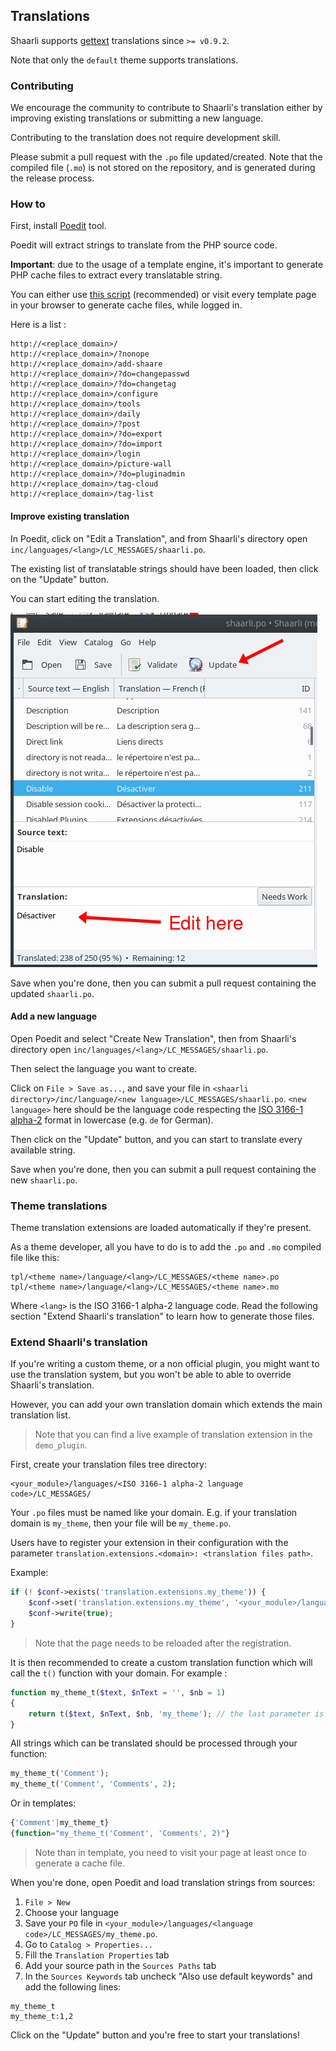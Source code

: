 ## Translations

Shaarli supports [gettext](https://www.gnu.org/software/gettext/manual/gettext.html) translations
since `>= v0.9.2`.

Note that only the `default` theme supports translations.

### Contributing

We encourage the community to contribute to Shaarli's translation either by improving existing
translations or submitting a new language.

Contributing to the translation does not require development skill.

Please submit a pull request with the `.po` file updated/created. Note that the compiled file (`.mo`)
is not stored on the repository, and is generated during the release process.

### How to

First, install [Poedit](https://poedit.net/) tool.

Poedit will extract strings to translate from the PHP source code.

**Important**: due to the usage of a template engine, it's important to generate PHP cache files to extract
every translatable string.

You can either use [this script](https://gist.github.com/ArthurHoaro/5d0323f758ab2401ef444a53f54e9a07)  (recommended)
or visit every template page in your browser to generate cache files, while logged in.

Here is a list :

```
http://<replace_domain>/
http://<replace_domain>/?nonope
http://<replace_domain>/add-shaare
http://<replace_domain>/?do=changepasswd
http://<replace_domain>/?do=changetag
http://<replace_domain>/configure
http://<replace_domain>/tools
http://<replace_domain>/daily
http://<replace_domain>/?post
http://<replace_domain>/?do=export
http://<replace_domain>/?do=import
http://<replace_domain>/login
http://<replace_domain>/picture-wall
http://<replace_domain>/?do=pluginadmin
http://<replace_domain>/tag-cloud
http://<replace_domain>/tag-list
```

#### Improve existing translation

In Poedit, click on "Edit a Translation", and from Shaarli's directory open
`inc/languages/<lang>/LC_MESSAGES/shaarli.po`.

The existing list of translatable strings should have been loaded, then click on the "Update" button.

You can start editing the translation.

![poedit-screenshot](images/poedit-1.jpg)

Save when you're done, then you can submit a pull request containing the updated `shaarli.po`.

#### Add a new language

Open Poedit and select "Create New Translation", then from Shaarli's directory open
`inc/languages/<lang>/LC_MESSAGES/shaarli.po`.

Then select the language you want to create.

Click on `File > Save as...`, and save your file in `<shaarli directory>/inc/language/<new language>/LC_MESSAGES/shaarli.po`.
`<new language>` here should be the language code respecting the [ISO 3166-1 alpha-2](https://en.wikipedia.org/wiki/ISO_3166-2)
format in lowercase (e.g. `de` for German).

Then click on the "Update" button, and you can start to translate every available string.

Save when you're done, then you can submit a pull request containing the new `shaarli.po`.

### Theme translations

Theme translation extensions are loaded automatically if they're present.

As a theme developer, all you have to do is to add the `.po` and `.mo` compiled file like this:

    tpl/<theme name>/language/<lang>/LC_MESSAGES/<theme name>.po
    tpl/<theme name>/language/<lang>/LC_MESSAGES/<theme name>.mo

Where `<lang>` is the ISO 3166-1 alpha-2 language code.
Read the following section "Extend Shaarli's translation" to learn how to generate those files.

### Extend Shaarli's translation

If you're writing a custom theme, or a non official plugin, you might want to use the translation system,
but you won't be able to able to override Shaarli's translation.

However, you can add your own translation domain which extends the main translation list.

> Note that you can find a live example of translation extension in the `demo_plugin`.

First, create your translation files tree directory:

```
<your_module>/languages/<ISO 3166-1 alpha-2 language code>/LC_MESSAGES/
```

Your `.po` files must be named like your domain. E.g. if your translation domain is `my_theme`, then your file will be
`my_theme.po`.

Users have to register your extension in their configuration with the parameter
`translation.extensions.<domain>: <translation files path>`.

Example:

```php
if (! $conf->exists('translation.extensions.my_theme')) {
    $conf->set('translation.extensions.my_theme', '<your_module>/languages/');
    $conf->write(true);
}
```

> Note that the page needs to be reloaded after the registration.

It is then recommended to create a custom translation function which will call the `t()` function with your domain.
For example :

```php
function my_theme_t($text, $nText = '', $nb = 1)
{
    return t($text, $nText, $nb, 'my_theme'); // the last parameter is your translation domain.
}
```

All strings which can be translated should be processed through your function:

```php
my_theme_t('Comment');
my_theme_t('Comment', 'Comments', 2);
```

Or in templates:

```php
{'Comment'|my_theme_t}
{function="my_theme_t('Comment', 'Comments', 2)"}
```

> Note than in template, you need to visit your page at least once to generate a cache file.

When you're done, open Poedit and load translation strings from sources:

  1. `File > New`
  2. Choose your language
  3. Save your `PO` file in `<your_module>/languages/<language code>/LC_MESSAGES/my_theme.po`.
  4. Go to `Catalog > Properties...`
  5. Fill the `Translation Properties` tab
  6. Add your source path in the `Sources Paths` tab
  7. In the `Sources Keywords` tab uncheck "Also use default keywords" and add the following lines:

```
my_theme_t
my_theme_t:1,2
```

Click on the "Update" button and you're free to start your translations!
